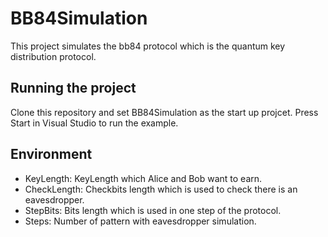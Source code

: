 # BB84Simulation
This project simulates the bb84 protocol which is the quantum key distribution protocol.

## Running the project
Clone this repository and set BB84Simulation as the start up projcet. Press Start in Visual Studio to run the example.

## Environment
- KeyLength: KeyLength which Alice and Bob want to earn.
- CheckLength: Checkbits length which is used to check there is an eavesdropper.
- StepBits: Bits length which is used in one step of the protocol.
- Steps: Number of pattern with eavesdropper simulation.
